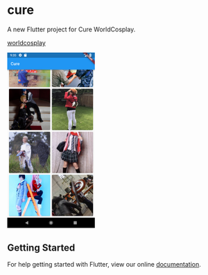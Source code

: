 # cure

A new Flutter project for Cure WorldCosplay.

[worldcosplay](https://worldcosplay.net/)

<img src="./graphics/Screenshot_1532770505.png" width="40%"/>

## Getting Started

For help getting started with Flutter, view our online
[documentation](https://flutter.io/).
